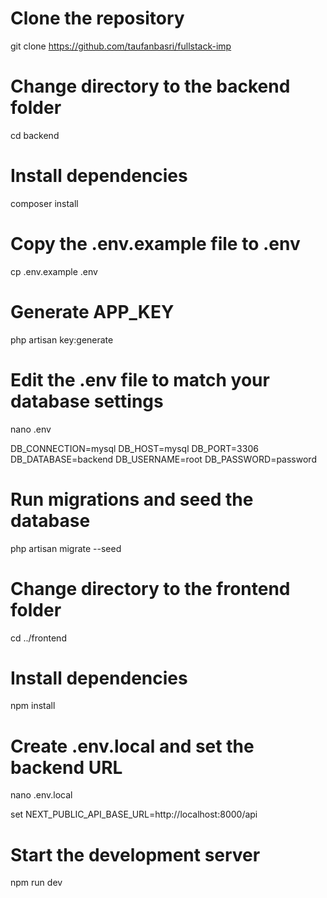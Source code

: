 # Clone the repository

git clone https://github.com/taufanbasri/fullstack-imp

# Change directory to the backend folder

cd backend

# Install dependencies

composer install

# Copy the .env.example file to .env

cp .env.example .env

# Generate APP_KEY

php artisan key:generate

# Edit the .env file to match your database settings

nano .env

DB_CONNECTION=mysql
DB_HOST=mysql
DB_PORT=3306
DB_DATABASE=backend
DB_USERNAME=root
DB_PASSWORD=password

# Run migrations and seed the database

php artisan migrate --seed

# Change directory to the frontend folder

cd ../frontend

# Install dependencies

npm install

# Create .env.local and set the backend URL

nano .env.local

set NEXT_PUBLIC_API_BASE_URL=http://localhost:8000/api

# Start the development server

npm run dev

